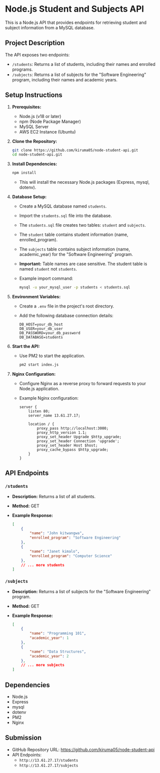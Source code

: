 # Node.js Student and Subjects API

This is a Node.js API that provides endpoints for retrieving student and subject information from a MySQL database.

## Project Description

The API exposes two endpoints:

* `/students`: Returns a list of students, including their names and enrolled programs.
* `/subjects`: Returns a list of subjects for the "Software Engineering" program, including their names and academic years.

## Setup Instructions

1.  **Prerequisites:**
    * Node.js (v18 or later)
    * npm (Node Package Manager)
    * MySQL Server
    * AWS EC2 Instance (Ubuntu)

2.  **Clone the Repository:**

    ```bash
    git clone https://github.com/kiruma05/node-student-api.git
    cd node-student-api.git
    ```


3.  **Install Dependencies:**

    ```bash
    npm install
    ```

    * This will install the necessary Node.js packages (Express, mysql, dotenv).

4.  **Database Setup:**

    * Create a MySQL database named `students`.
    * Import the `students.sql` file into the database.
    * The `students.sql` file creates two tables: `student` and `subjects`.
    * The `student` table contains student information (name, enrolled_program).
    * The `subjects` table contains subject information (name, academic_year) for the "Software Engineering" program.
    * **Important:** Table names are case sensitive. The student table is named `student` not `students`.
    * Example import command:

        ```bash
        mysql -u your_mysql_user -p students < students.sql
        ```


5.  **Environment Variables:**

    * Create a `.env` file in the project's root directory.
    * Add the following database connection details:

        ```
        DB_HOST=your_db_host
        DB_USER=your_db_user
        DB_PASSWORD=your_db_password
        DB_DATABASE=students
        ```


6.  **Start the API:**

    * Use PM2 to start the application.

        ```bash
        pm2 start index.js
        ```

7.  **Nginx Configuration:**

    * Configure Nginx as a reverse proxy to forward requests to your Node.js application.
    * Example Nginx configuration:

        ```nginx
        server {
            listen 80;
            server_name 13.61.27.17;

            location / {
                proxy_pass http://localhost:3000;
                proxy_http_version 1.1;
                proxy_set_header Upgrade $http_upgrade;
                proxy_set_header Connection 'upgrade';
                proxy_set_header Host $host;
                proxy_cache_bypass $http_upgrade;
            }
        }
        ```


## API Endpoints

### `/students`

* **Description:** Returns a list of all students.
* **Method:** GET
* **Example Response:**

    ```json
    [
        {
            "name": "John kitwangwa",
            "enrolled_program": "Software Engineering"
        },
        {
            "name": "Janet kimalo",
            "enrolled_program": "Computer Science"
        },
        // ... more students
    ]
    ```

### `/subjects`

* **Description:** Returns a list of subjects for the "Software Engineering" program.
* **Method:** GET
* **Example Response:**

    ```json
    [
        {
            "name": "Programming 101",
            "academic_year": 1
        },
        {
            "name": "Data Structures",
            "academic_year": 2
        },
        // ... more subjects
    ]
    ```

## Dependencies

* Node.js
* Express
* mysql
* dotenv
* PM2
* Nginx



## Submission

* GitHub Repository URL: https://github.com/kiruma05/node-student-api
* API Endpoints:
    * `http://13.61.27.17/students`
    * `http://13.61.27.17/subjects`